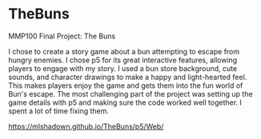 # TheBuns
MMP100 Final Project: The Buns

I chose to create a story game about a bun attempting to escape from hungry enemies. I chose p5 for its
great interactive features, allowing players to engage with my story. I used a bun store background, cute sounds,
and character drawings to make a happy and light-hearted feel. This makes players enjoy the game and gets 
them into the fun world of Bun's escape. The most challenging part of the project was setting up the game 
details with p5 and making sure the code worked well together. I spent a lot of time fixing them.

https://mlshadown.github.io/TheBuns/p5/Web/
